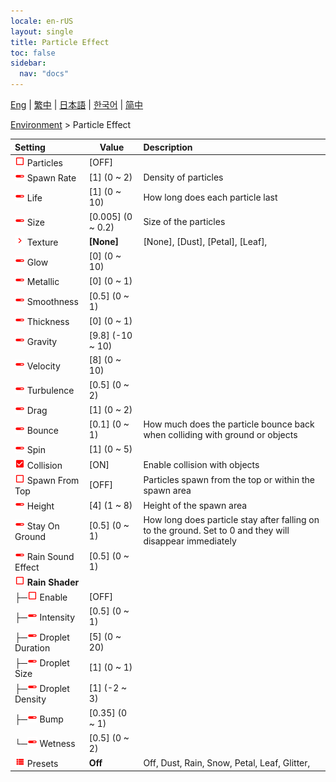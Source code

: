 ```yaml
---
locale: en-rUS
layout: single
title: Particle Effect
toc: false
sidebar:
  nav: "docs"
---
```

[Eng](/dancexr/menu/2025.4/scene/particles) | [繁中](/tw/dancexr/menu/2025.4/scene/particles) | [日本語](/jp/dancexr/menu/2025.4/scene/particles) | [한국어](/kr/dancexr/menu/2025.4/scene/particles) | [简中](/zh/dancexr/menu/2025.4/scene/particles)

[Environment](../menu#Environment) > Particle Effect



| Setting | Value | Description |
| :--- | --- | :--- |
| <img src="/images/icon/ic_check_off.png" alt="check off icon"/> Particles</nobr>| [OFF] | 
| <img src="/images/icon/ic_slider.png" alt="slider icon"/> Spawn Rate</nobr>| [1] (0 ~ 2) | Density of particles
| <img src="/images/icon/ic_slider.png" alt="slider icon"/> Life</nobr>| [1] (0 ~ 10) | How long does each particle last
| <img src="/images/icon/ic_slider.png" alt="slider icon"/> Size</nobr>| [0.005] (0 ~ 0.2) | Size of the particles
| <img src="/images/icon/ic_chevron.png" alt="chevron icon"/> Texture</nobr>| **[None]** | [None], [Dust], [Petal], [Leaf],  |
| <img src="/images/icon/ic_slider.png" alt="slider icon"/> Glow</nobr>| [0] (0 ~ 10) | 
| <img src="/images/icon/ic_slider.png" alt="slider icon"/> Metallic</nobr>| [0] (0 ~ 1) | 
| <img src="/images/icon/ic_slider.png" alt="slider icon"/> Smoothness</nobr>| [0.5] (0 ~ 1) | 
| <img src="/images/icon/ic_slider.png" alt="slider icon"/> Thickness</nobr>| [0] (0 ~ 1) | 
| <img src="/images/icon/ic_slider.png" alt="slider icon"/> Gravity</nobr>| [9.8] (-10 ~ 10) | 
| <img src="/images/icon/ic_slider.png" alt="slider icon"/> Velocity</nobr>| [8] (0 ~ 10) | 
| <img src="/images/icon/ic_slider.png" alt="slider icon"/> Turbulence</nobr>| [0.5] (0 ~ 2) | 
| <img src="/images/icon/ic_slider.png" alt="slider icon"/> Drag</nobr>| [1] (0 ~ 2) | 
| <img src="/images/icon/ic_slider.png" alt="slider icon"/> Bounce</nobr>| [0.1] (0 ~ 1) | How much does the particle bounce back when colliding with ground or objects
| <img src="/images/icon/ic_slider.png" alt="slider icon"/> Spin</nobr>| [1] (0 ~ 5) | 
| <img src="/images/icon/ic_check_on.png" alt="check on icon"/> Collision</nobr>| [ON] | Enable collision with objects
| <img src="/images/icon/ic_check_off.png" alt="check off icon"/> Spawn From Top</nobr>| [OFF] | Particles spawn from the top or within the spawn area
| <img src="/images/icon/ic_slider.png" alt="slider icon"/> Height</nobr>| [4] (1 ~ 8) | Height of the spawn area
| <img src="/images/icon/ic_slider.png" alt="slider icon"/> Stay On Ground</nobr>| [0.5] (0 ~ 1) | How long does particle stay after falling on to the ground. Set to 0 and they will disappear immediately
| <img src="/images/icon/ic_slider.png" alt="slider icon"/> Rain Sound Effect</nobr>| [0.5] (0 ~ 1) | 
| <img src="/images/icon/ic_check_off.png" alt="check off icon"/> <b>Rain Shader</b></nobr>| | 
| ├─<img src="/images/icon/ic_check_off.png" alt="check off icon"/> Enable</nobr>| [OFF] | 
| ├─<img src="/images/icon/ic_slider.png" alt="slider icon"/> Intensity</nobr>| [0.5] (0 ~ 1) | 
| ├─<img src="/images/icon/ic_slider.png" alt="slider icon"/> Droplet Duration</nobr>| [5] (0 ~ 20) | 
| ├─<img src="/images/icon/ic_slider.png" alt="slider icon"/> Droplet Size</nobr>| [1] (0 ~ 1) | 
| ├─<img src="/images/icon/ic_slider.png" alt="slider icon"/> Droplet Density</nobr>| [1] (-2 ~ 3) | 
| ├─<img src="/images/icon/ic_slider.png" alt="slider icon"/> Bump</nobr>| [0.35] (0 ~ 1) | 
| └─<img src="/images/icon/ic_slider.png" alt="slider icon"/> Wetness</nobr>| [0.5] (0 ~ 2) | 
| <img src="/images/icon/ic_list.png" alt="list icon"/> Presets</nobr>| **Off** | Off, Dust, Rain, Snow, Petal, Leaf, Glitter,  |
